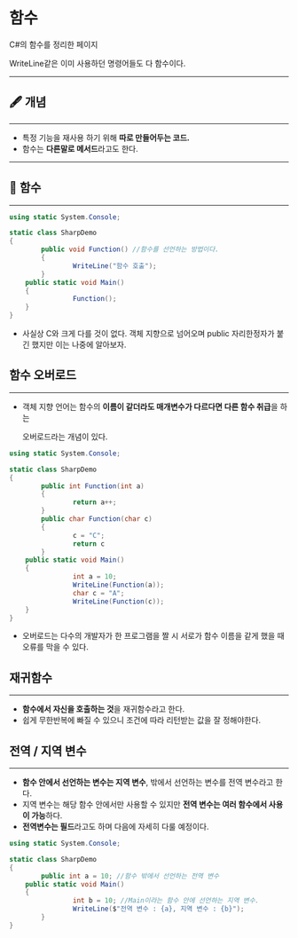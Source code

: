 # 함수

C#의 함수를 정리한 페이지

WriteLine같은 이미 사용하던 명령어들도 다 함수이다.

---

## 🖋 개념

---

- 특정 기능을 재사용 하기 위해 **따로 만들어두는 코드.**
- 함수는 **다른말로 메서드**라고도 한다.

---

## 🎁 함수

---

```csharp
using static System.Console;

static class SharpDemo
{
		public void Function() //함수를 선언하는 방법이다.
		{
				WriteLine("함수 호출");
		}
    public static void Main()
    {
				Function();
    }
}
```

- 사실상 C와 크게 다를 것이 없다. 객체 지향으로 넘어오며 public 자리한정자가 붙긴 했지만 이는 나중에 알아보자.

## 함수 오버로드

---

- 객체 지향 언어는 함수의 **이름이 같더라도 매개변수가 다르다면 다른 함수 취급**을 하는
    
    오버로드라는 개념이 있다.
    

```csharp
using static System.Console;

static class SharpDemo
{
		public int Function(int a)
		{
				return a++;
		}
		public char Function(char c)
		{
				c = "C";
				return c
		}
    public static void Main()
    {
				int a = 10;
				WriteLine(Function(a));
				char c = "A";
				WriteLine(Function(c));
    }
}
```

- 오버로드는 다수의 개발자가 한 프로그램을 짤 시 서로가 함수 이름을 같게 했을 때 오류를 막을 수 있다.

## 재귀함수

---

- **함수에서 자신을 호출하는 것**을 재귀함수라고 한다.
- 쉽게 무한반복에 빠질 수 있으니 조건에 따라 리턴받는 값을 잘 정해야한다.

## 전역 / 지역 변수

---

- **함수 안에서 선언하는 변수는 지역 변수**, 밖에서 선언하는 변수를 전역 변수라고 한다.
- 지역 변수는 해당 함수 안에서만 사용할 수 있지만 **전역 변수는 여러 함수에서 사용이 가능**하다.
- **전역변수는 필드**라고도 하며 다음에 자세히 다룰 예정이다.

```csharp
using static System.Console;

static class SharpDemo
{
		public int a = 10; //함수 밖에서 선언하는 전역 변수
    public static void Main()
    {
				int b = 10; //Main이라는 함수 안에 선언하는 지역 변수.
				WriteLine($"전역 변수 : {a}, 지역 변수 : {b}");
		}
}
```